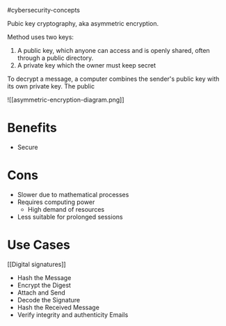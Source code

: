 #cybersecurity-concepts 

Pubic key cryptography, aka asymmetric encryption.

Method uses two keys: 
1. A public key, which anyone can access and is openly shared, often through a public directory.
2. A private key which the owner must keep secret

To decrypt a message, a computer combines the sender's public key with its own private key. The public 

![[asymmetric-encryption-diagram.png]]
# Benefits
- Secure

# Cons 
- Slower due to mathematical processes
- Requires computing power
	- High demand of resources
- Less suitable for prolonged sessions

# Use Cases

[[Digital signatures]]
- Hash the Message
- Encrypt the Digest
- Attach and Send 
- Decode the Signature 
- Hash the Received Message 
- Verify integrity and authenticity
Emails 
